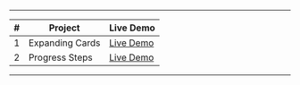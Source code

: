 ---------------------------------------------------------
|  #  |            Project            |    Live Demo    |
| --- | ------------------------------|-----------------|
|  1  |  Expanding Cards              | <a href='https://github.com/stefanselic/multiple-projects/assets/129748801/1709336f-9c54-43c4-94db-7b9b3e541189'>Live Demo</a>|
|  2  |  Progress Steps               | <a href='https://github.com/stefanselic/multiple-projects/assets/129748801/cb61bb57-a6dc-42bb-8bbd-44f2345592b1'>Live Demo</a>|
--------------------------------------------------------


